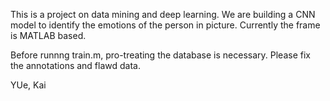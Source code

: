 This is a project on data mining and deep learning. 
We are building a CNN model to identify the emotions of the person in picture. Currently the frame is MATLAB based.

Before runnng train.m, pro-treating the database is necessary. Please fix the annotations and flawd data.

YUe, Kai
